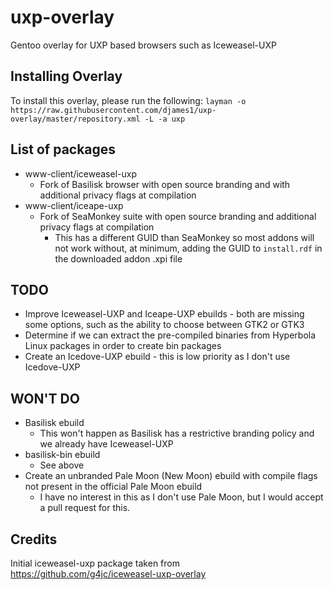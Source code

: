 # uxp-overlay
Gentoo overlay for UXP based browsers such as Iceweasel-UXP

## Installing Overlay
To install this overlay, please run the following:
`layman -o https://raw.githubusercontent.com/djames1/uxp-overlay/master/repository.xml -L -a uxp`

## List of packages
- www-client/iceweasel-uxp
    - Fork of Basilisk browser with open source branding and with additional privacy flags at compilation
- www-client/iceape-uxp
    - Fork of SeaMonkey suite with open source branding and additional privacy flags at compilation
        - This has a different GUID than SeaMonkey so most addons will not work without, at minimum, adding the GUID to `install.rdf` in the downloaded addon .xpi file

## TODO
- Improve Iceweasel-UXP and Iceape-UXP ebuilds - both are missing some options, such as the ability to choose between GTK2 or GTK3
- Determine if we can extract the pre-compiled binaries from Hyperbola Linux packages in order to create bin packages
- Create an Icedove-UXP ebuild - this is low priority as I don't use Icedove-UXP

## WON'T DO
- Basilisk ebuild
    - This won't happen as Basilisk has a restrictive branding policy and we already have Iceweasel-UXP
- basilisk-bin ebuild
    - See above
- Create an unbranded Pale Moon (New Moon) ebuild with compile flags not present in the official Pale Moon ebuild
    - I have no interest in this as I don't use Pale Moon, but I would accept a pull request for this.

## Credits
Initial iceweasel-uxp package taken from https://github.com/g4jc/iceweasel-uxp-overlay

